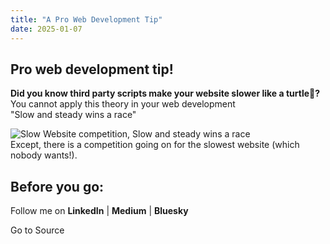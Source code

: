 ```yaml
---
title: "A Pro Web Development Tip"
date: 2025-01-07
---
```


## Pro web development tip!

**Did you know third party scripts make your website slower like a turtle🐢?**  
You cannot apply this theory in your web development  
"Slow and steady wins a race"

![Slow Website competition, Slow and steady wins a race](https://media2.dev.to/dynamic/image/width=800%2Cheight=%2Cfit=scale-down%2Cgravity=auto%2Cformat=auto/https%3A%2F%2Fdev-to-uploads.s3.amazonaws.com%2Fuploads%2Farticles%2Fjryfse0cf8iva3xjuwmq.png)  
Except, there is a competition going on for the slowest website (which nobody wants!).

## Before you go:

Follow me on **LinkedIn** | **Medium** | **Bluesky**

Go to Source
